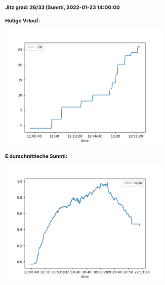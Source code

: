 ### Jitz grad: 26/33 (Sunnti, 2022-01-23 14:00:00

### Hütige Vrlouf:
![Graph](Today.png)

### E durschnittleche Sunnti:
![Graph](Sunnti.png)